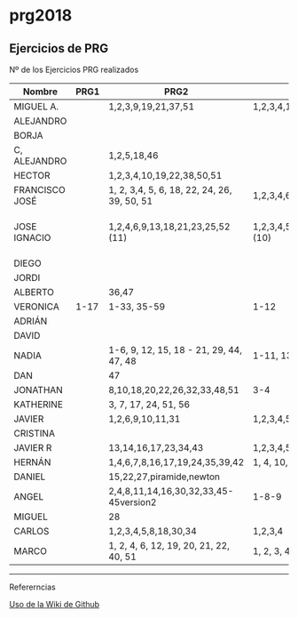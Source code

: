 # prg2018
## Ejercicios de PRG

Nº de los Ejercicios PRG realizados

| Nombre | PRG1 | PRG2 | PRG3 | PRG4 | PRG5 |
| ------ | ---- | ---- | ---- | ---- | ---- |
| MIGUEL A. |   |   1,2,3,9,19,21,37,51 |   1,2,3,4,11|   11,14,15,16  |      |
| ALEJANDRO |  |  |  |  |  |
| BORJA |  |  |  |  |  |
| C, ALEJANDRO | |1,2,5,18,46  |  |  |  |
| HECTOR | |1,2,3,4,10,19,22,38,50,51  |  |  |  |
| FRANCISCO JOSÉ |  | 1, 2, 3,4, 5, 6, 18, 22, 24, 26, 39, 50, 51 |1,2,3,4,6,7,8,9,10,13  |  |  |
| JOSE IGNACIO | |1,2,4,6,9,13,18,21,23,25,52 (11)  | 1,2,3,4,5,7,8, 9, 10, 13 (10) |1, 2, 3, 4, 5, 9, 10, 11, 12, 13, 14, 15, 16 (13)  |  |
| DIEGO |  |  |  |  |  |
| JORDI| |  |  |  |  |
| ALBERTO |  | 36,47 |  |15(1)  ||
| VERONICA |1-17 |1-33, 35-59  |1-12  |1-5,7,9-16  |  |
| ADRIÁN | | | |  |  |
| DAVID | |  |  |  |  |
| NADIA | | 1-6, 9, 12, 15, 18 - 21, 29, 44, 47, 48 | 1-11, 13 (12) | 1 - 5, 7, 9 - 16 (14) |  |
| DAN |  | 47 |  |  |  |
| JONATHAN |  |8,10,18,20,22,26,32,33,48,51  | 3-4 |  |  |
| KATHERINE | | 3, 7, 17, 24, 51, 56  |  |  |  |
| JAVIER | | 1,2,6,9,10,11,31|1,2,3,4,5 | 5,6,7 |  |
| CRISTINA |  |    |  |  |  |
| JAVIER R| | 13,14,16,17,23,34,43 |1,2,3,4,5,6,7,9,10,11,12  |8, 15 (2)  |  |
| HERNÁN | | 1,4,6,7,8,16,17,19,24,35,39,42 |1, 4, 10, 11  | 1,2,3,4,5,7,12 |  |
| DANIEL | | 15,22,27,piramide,newton |  |  13(1) |4 |
| ANGEL |  | 2,4,8,11,14,16,30,32,33,45-45version2 | 1-8-9 |  |  |
| MIGUEL |  | 28 |  |  |  |
| CARLOS |  |1,2,3,4,5,8,18,30,34 |1,2,3,4  |13,14  |5,  |
| MARCO |  |1, 2, 4, 6, 12, 19, 20, 21, 22, 40, 51  | 1, 2, 3, 4 |11,14,15 |1

***
Refererncias

[Uso de la Wiki de Github](https://www.adictosaltrabajo.com/tutoriales/github-wiki/)
